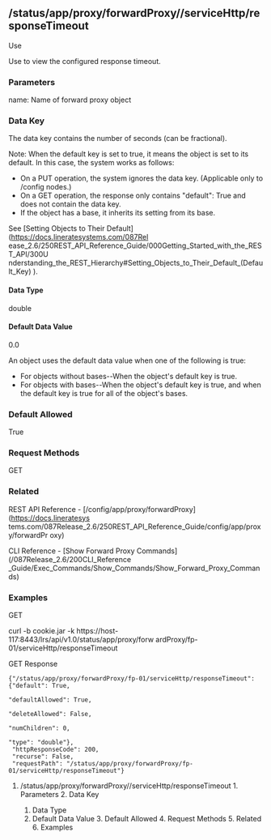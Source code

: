 ## /status/app/proxy/forwardProxy/<name>/serviceHttp/responseTimeout

Use

Use to view the configured response timeout.

### Parameters

name: Name of forward proxy object

### Data Key

The data key contains the number of seconds (can be fractional).

Note: When the default key is set to true, it means the object is set to its
default. In this case, the system works as follows:

  * On a PUT operation, the system ignores the data key. (Applicable only to /config nodes.)
  * On a GET operation, the response only contains "default": True and does not contain the data key.
  * If the object has a base, it inherits its setting from its base.

See [Setting Objects to Their Default](https://docs.lineratesystems.com/087Rel
ease_2.6/250REST_API_Reference_Guide/000Getting_Started_with_the_REST_API/300U
nderstanding_the_REST_Hierarchy#Setting_Objects_to_Their_Default_(Default_Key)
).

#### Data Type

double

#### Default Data Value

0.0

An object uses the default data value when one of the following is true:

  * For objects without bases--When the object's default key is true.
  * For objects with bases--When the object's default key is true, and when the default key is true for all of the object's bases.

### Default Allowed

True

### Request Methods

GET

### Related

REST API Reference - [/config/app/proxy/forwardProxy](https://docs.lineratesys
tems.com/087Release_2.6/250REST_API_Reference_Guide/config/app/proxy/forwardPr
oxy)

CLI Reference - [Show Forward Proxy Commands](/087Release_2.6/200CLI_Reference
_Guide/Exec_Commands/Show_Commands/Show_Forward_Proxy_Commands)

### Examples

GET

curl -b cookie.jar -k https://host-117:8443/lrs/api/v1.0/status/app/proxy/forw
ardProxy/fp-01/serviceHttp/responseTimeout

GET Response

    
    
    {"/status/app/proxy/forwardProxy/fp-01/serviceHttp/responseTimeout": {"default": True,
                                                                           "defaultAllowed": True,
                                                                           "deleteAllowed": False,
                                                                           "numChildren": 0,
                                                                           "type": "double"},
     "httpResponseCode": 200,
     "recurse": False,
     "requestPath": "/status/app/proxy/forwardProxy/fp-01/serviceHttp/responseTimeout"}
    

  1. /status/app/proxy/forwardProxy/<name>/serviceHttp/responseTimeout
    1. Parameters
    2. Data Key
      1. Data Type
      2. Default Data Value
    3. Default Allowed
    4. Request Methods
    5. Related
    6. Examples

